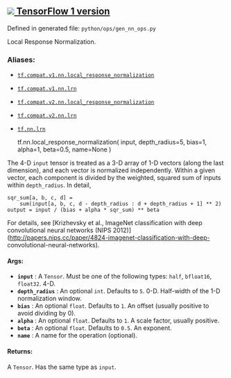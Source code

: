 [ ![](https://tensorflow.google.cn/images/tf_logo_32px.png) TensorFlow 1
version](/versions/r1.15/api_docs/python/tf/nn/local_response_normalization)  
---  
  
Defined in generated file: `python/ops/gen_nn_ops.py`

Local Response Normalization.

### Aliases:

  * [`tf.compat.v1.nn.local_response_normalization`](/api_docs/python/tf/nn/local_response_normalization)
  * [`tf.compat.v1.nn.lrn`](/api_docs/python/tf/nn/local_response_normalization)
  * [`tf.compat.v2.nn.local_response_normalization`](/api_docs/python/tf/nn/local_response_normalization)
  * [`tf.compat.v2.nn.lrn`](/api_docs/python/tf/nn/local_response_normalization)
  * [`tf.nn.lrn`](/api_docs/python/tf/nn/local_response_normalization)

    
    
    tf.nn.local_response_normalization(
        input,
        depth_radius=5,
        bias=1,
        alpha=1,
        beta=0.5,
        name=None
    )
    

The 4-D `input` tensor is treated as a 3-D array of 1-D vectors (along the
last dimension), and each vector is normalized independently. Within a given
vector, each component is divided by the weighted, squared sum of inputs
within `depth_radius`. In detail,

    
    
    sqr_sum[a, b, c, d] =
        sum(input[a, b, c, d - depth_radius : d + depth_radius + 1] ** 2)
    output = input / (bias + alpha * sqr_sum) ** beta
    

For details, see [Krizhevsky et al., ImageNet classification with deep
convolutional neural networks (NIPS
2012)](http://papers.nips.cc/paper/4824-imagenet-classification-with-deep-
convolutional-neural-networks).

#### Args:

  * **`input`** : A `Tensor`. Must be one of the following types: `half`, `bfloat16`, `float32`. 4-D.
  * **`depth_radius`** : An optional `int`. Defaults to `5`. 0-D. Half-width of the 1-D normalization window.
  * **`bias`** : An optional `float`. Defaults to `1`. An offset (usually positive to avoid dividing by 0).
  * **`alpha`** : An optional `float`. Defaults to `1`. A scale factor, usually positive.
  * **`beta`** : An optional `float`. Defaults to `0.5`. An exponent.
  * **`name`** : A name for the operation (optional).

#### Returns:

A `Tensor`. Has the same type as `input`.

